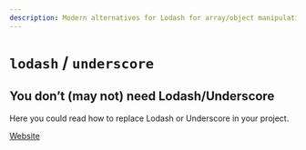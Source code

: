 ```yaml
---
description: Modern alternatives for Lodash for array/object manipulation and common programming tasks
---
```


# `lodash` / `underscore`

## You don’t (may not) need Lodash/Underscore

Here you could read how to replace Lodash or Underscore in your project.

[Website](https://you-dont-need.github.io/You-Dont-Need-Lodash-Underscore)
